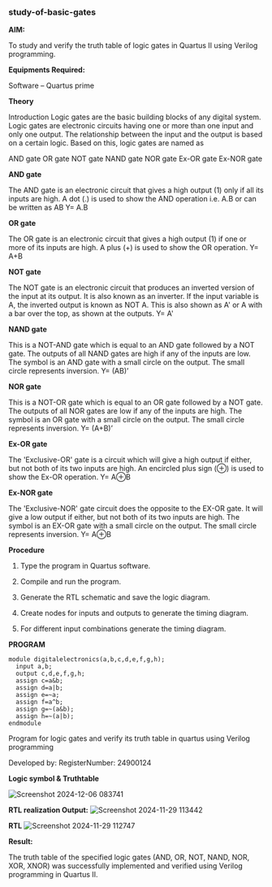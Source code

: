 ### study-of-basic-gates

**AIM:** 

To study and verify the truth table of logic gates in Quartus II using Verilog programming.

**Equipments Required:**

Software – Quartus prime 

**Theory**

Introduction Logic gates are the basic building blocks of any digital system. Logic gates are electronic circuits having one or more than one input and only one output. The relationship between the input and the output is based on a certain logic. Based on this, logic gates are named as

AND gate OR gate NOT gate NAND gate NOR gate Ex-OR gate Ex-NOR gate

**AND gate**

The AND gate is an electronic circuit that gives a high output (1) only if all its inputs are high. A dot (.) is used to show the AND operation i.e. A.B or can be written as AB
Y= A.B

**OR gate** 

The OR gate is an electronic circuit that gives a high output (1) if one or more of its inputs are high. A plus (+) is used to show the OR operation.
Y= A+B

**NOT gate**

The NOT gate is an electronic circuit that produces an inverted version of the input at its output. It is also known as an inverter. If the input variable is A, the inverted output is known as NOT A. This is also shown as A' or A with a bar over the top, as shown at the outputs.
Y= A'

**NAND gate**

This is a NOT-AND gate which is equal to an AND gate followed by a NOT gate. The outputs of all NAND gates are high if any of the inputs are low. The symbol is an AND gate with a small circle on the output. The small circle represents inversion.
Y= (AB)’

**NOR gate**

This is a NOT-OR gate which is equal to an OR gate followed by a NOT gate. The outputs of all NOR gates are low if any of the inputs are high. The symbol is an OR gate with a small circle on the output. The small circle represents inversion.
Y= (A+B)’

**Ex-OR gate**

The 'Exclusive-OR' gate is a circuit which will give a high output if either, but not both of its two inputs are high. An encircled plus sign (⊕) is used to show the Ex-OR operation.
Y= A⊕B

**Ex-NOR gate**

The 'Exclusive-NOR' gate circuit does the opposite to the EX-OR gate. It will give a low output if either, but not both of its two inputs are high. The symbol is an EX-OR gate with a small circle on the output. The small circle represents inversion.
Y= A⊕B

**Procedure** 

1.	Type the program in Quartus software.

2.	Compile and run the program.

3.	Generate the RTL schematic and save the logic diagram.

4.	Create nodes for inputs and outputs to generate the timing diagram.

5.	For different input combinations generate the timing diagram.


**PROGRAM**
```
module digitalelectronics(a,b,c,d,e,f,g,h);
  input a,b;
  output c,d,e,f,g,h;
  assign c=a&b;
  assign d=a|b;
  assign e=~a;
  assign f=a^b;
  assign g=~(a&b);
  assign h=~(a|b);
endmodule
```

Program for logic gates and verify its truth table in quartus using Verilog programming

 Developed by: RegisterNumber: 24900124
 
**Logic symbol & Truthtable**

![Screenshot 2024-12-06 083741](https://github.com/user-attachments/assets/f62941f6-69bd-4b6a-a472-2bd7d680c2d6)


**RTL realization Output:** 
![Screenshot 2024-11-29 113442](https://github.com/user-attachments/assets/d8a1ef2b-311b-400f-9198-e237a70f4a02)



**RTL**
![Screenshot 2024-11-29 112747](https://github.com/user-attachments/assets/ca18c54d-cf40-4032-b8ae-9e1c6e98ab34)



**Result:**

The truth table of the specified logic gates (AND, OR, NOT, NAND, NOR, XOR, XNOR) was successfully implemented and verified using Verilog programming in Quartus II.

